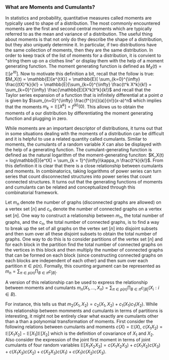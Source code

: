 ### What are Moments and Cumulants?



In statistics and probability, quantitative measures called moments are typically used to shape of a distribution. The most commonly encountered moments are the first and second central moments which are typically referred to as the mean and variance of a distribution. The useful thing about moments is that not only do they describe the shape of a distribution, but they also uniquely determine it. In particular, if two distributions have the same collection of moments, then they are the same distribution. In order to keep track of the list of moments for a distribution, it is convient to "string them up on a clothes line" or display them with the help of a moment generating function. The moment generating function is defined as $M_X(t) = \mathbb{E}[e^{Xt}]$. Now to motivate this definition a bit, recall that the follow is true: $M_X(t) = \mathbb{E}[e^{tX}] = \mathbb{E}[ \sum_{k=0}^{\infty} \frac{(tX)^k}{k!} = \mathbb{E}[\sum_{k=0}^{\infty} \frac{t^k X^k}{k!} = \sum_{k=0}^{\infty} \frac{\mathbb{E}[X^k]t^k}{k!}$ and recall that the Taylor series expansion of a function that is infinitely differential at a point $a$ is given by $\sum_{n=0}^{\infty} \frac{f^{(n)}(a)}{n!}(x-a)^n$ which implies that the moments $m_k = \mathbb{E}[X^k] = f^{(k)}(0)$. This allows us to obtain the moments of a our distribution by differentiating the moment generating function and plugging in zero. 

While moments are an important descriptor of distributions, it turns out that in some situations dealing with the moments of a distribution can be difficult and it is helpful to use a related quantity called cumulants. Similar to moments, the cumulants of a random variable $X$ can also be displayed with the help of a generating function. The cumulant-generating function is defined as the natural logarithm of the moment-generating funciton: $K_X(t) = log\mathbb{E}[e^tX] = \sum_{k = 1}^{\infty}\kappa_n \frac{t^k}{k!}$. From this definition it is clear that there is a close relationship between cumulants and moments. In combinatorics, taking logarithms of power series can turn series that count disconnected structures into power series that count connected structures. It turns out that the generating functions of moments and cumulants can be related and conceptualized through this combinatorial framework. 

Let $m_n$ denote the number of graphs (disconnected graphs are allowed) on a vertex set $[n]$ and $c_n$ denote the number of connected graphs on a vertex set $[n]$. One way to construct a relationship between $m_n$, the total number of graphs, and the $c_n$, the total number of connected graphs, is to find a way to break up the set of all graphs on the vertex set $[n]$ into disjoint subsets and then sum over all these disjoint subsets to obtain the total number of graphs. One way to do this is to consider partitions of the vertex set $[n]$ and for each block in the partition find the total number of connected graphs on the vertices in this block and then multiply the number of connected graphs that can be formed on each block (since constructing connected graphs on each blocks are independent of each other) and then sum over each partition $\pi \in p(n)$. Formally, this counting argument can be represented as $m_n = \sum_{\pi \in p(n)} \prod_{B \in \pi} c_{|B|}$.

A version of this relationship can be used to express the relationship between moments and cumulants $m_n(X_1,...,X_n) = \sum_{\pi \in p(n)} \prod_{B \in \pi} c_{|B|}(X_i : i \in B)$.

For instance, this tells us that $m_2(X_1, X_2) = c_2(X_1, X_2) + c_1(X_1)c_1(X_2)$. While this relationship between momments and cumulants in terms of partitions is interesting, it might not be entirely clear what exactly are cumulants other than a than a polynomial transformation of moments. First consider the following relations between cumulants and moments $c(X) = \mathbb{E}(X)$, $c(X_1 X_2) = \mathbb{E}[X_1 X_2] - \mathbb{E}[X_1]\mathbb{E}[X_2]$ which is the definition of covariance of $X_1$ and $X_2$. Also consider the expression of the joint first moment in terms of joint cumulants of four random variables $\mathbb{E}[X_1 X_2 X_3] = c(X_1 X_2 X_3) + c(X_1 X_2)c(X_3) + c(X_1 X_3)c(X_2) + c(X_2 X_3)c(X_1) + c(X_1)c(X_2)c(X_3)$. 















